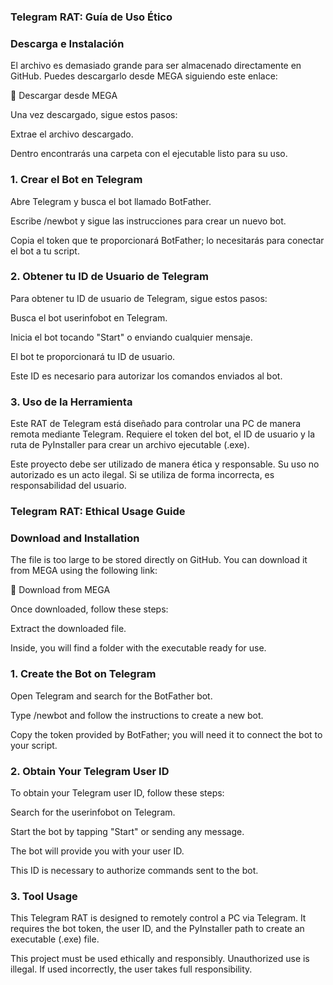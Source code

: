 
### Telegram RAT: Guía de Uso Ético

### Descarga e Instalación

El archivo es demasiado grande para ser almacenado directamente en GitHub. Puedes descargarlo desde MEGA siguiendo este enlace:

🔗 Descargar desde MEGA

Una vez descargado, sigue estos pasos:

Extrae el archivo descargado.

Dentro encontrarás una carpeta con el ejecutable listo para su uso.

### 1. Crear el Bot en Telegram

Abre Telegram y busca el bot llamado BotFather.

Escribe /newbot y sigue las instrucciones para crear un nuevo bot.

Copia el token que te proporcionará BotFather; lo necesitarás para conectar el bot a tu script.

### 2. Obtener tu ID de Usuario de Telegram

Para obtener tu ID de usuario de Telegram, sigue estos pasos:

Busca el bot userinfobot en Telegram.

Inicia el bot tocando "Start" o enviando cualquier mensaje.

El bot te proporcionará tu ID de usuario.

Este ID es necesario para autorizar los comandos enviados al bot.

### 3. Uso de la Herramienta

Este RAT de Telegram está diseñado para controlar una PC de manera remota mediante Telegram.
Requiere el token del bot, el ID de usuario y la ruta de PyInstaller para crear un archivo ejecutable (.exe).

Este proyecto debe ser utilizado de manera ética y responsable. Su uso no autorizado es un acto ilegal. Si se utiliza de forma incorrecta, es responsabilidad del usuario.

### Telegram RAT: Ethical Usage Guide

### Download and Installation

The file is too large to be stored directly on GitHub. You can download it from MEGA using the following link:

🔗 Download from MEGA

Once downloaded, follow these steps:

Extract the downloaded file.

Inside, you will find a folder with the executable ready for use.

### 1. Create the Bot on Telegram

Open Telegram and search for the BotFather bot.

Type /newbot and follow the instructions to create a new bot.

Copy the token provided by BotFather; you will need it to connect the bot to your script.

### 2. Obtain Your Telegram User ID

To obtain your Telegram user ID, follow these steps:

Search for the userinfobot on Telegram.

Start the bot by tapping "Start" or sending any message.

The bot will provide you with your user ID.

This ID is necessary to authorize commands sent to the bot.

### 3. Tool Usage

This Telegram RAT is designed to remotely control a PC via Telegram.
It requires the bot token, the user ID, and the PyInstaller path to create an executable (.exe) file.

This project must be used ethically and responsibly. Unauthorized use is illegal. If used incorrectly, the user takes full responsibility.
